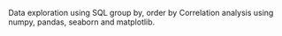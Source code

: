 Data exploration using SQL group by, order by
Correlation analysis using numpy, pandas, seaborn and matplotlib.
